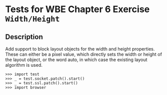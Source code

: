 Tests for WBE Chapter 6 Exercise `Width/Height`
=======================

Description
-----------

Add support to block layout objects for the width and height properties. 
These can either be a pixel value, which directly sets the width or height of 
  the layout object, or the word auto, in which case the existing layout 
  algorithm is used.

    >>> import test
    >>> _ = test.socket.patch().start()
    >>> _ = test.ssl.patch().start()
    >>> import browser

